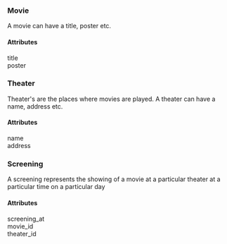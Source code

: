 ### Movie

A movie can have a title, poster etc.

#### Attributes

title  
poster  

### Theater

Theater's are the places where movies are played. A theater can have a name, address etc.

#### Attributes

name  
address  

### Screening

A screening represents the showing of a movie at a particular theater at a particular time on a particular day

#### Attributes

screening_at  
movie_id  
theater_id  
